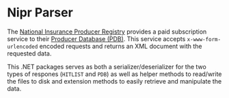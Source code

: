 # Nipr Parser #

The [National Insurance Producer Registry](https://www.nipr.com) provides a paid subscription service to their [Producer Database (PDB)](https://www.nipr.com/index_nipr_producer_database.htm). This service accepts `x-www-form-urlencoded` encoded requests and returns an XML document with the requested data.

This .NET packages serves as both a serializer/deserializer for the two types of respones (`HITLIST` and `PDB`) as well as helper methods to read/write the files to disk and extension methods to easily retrieve and manipulate the data.
